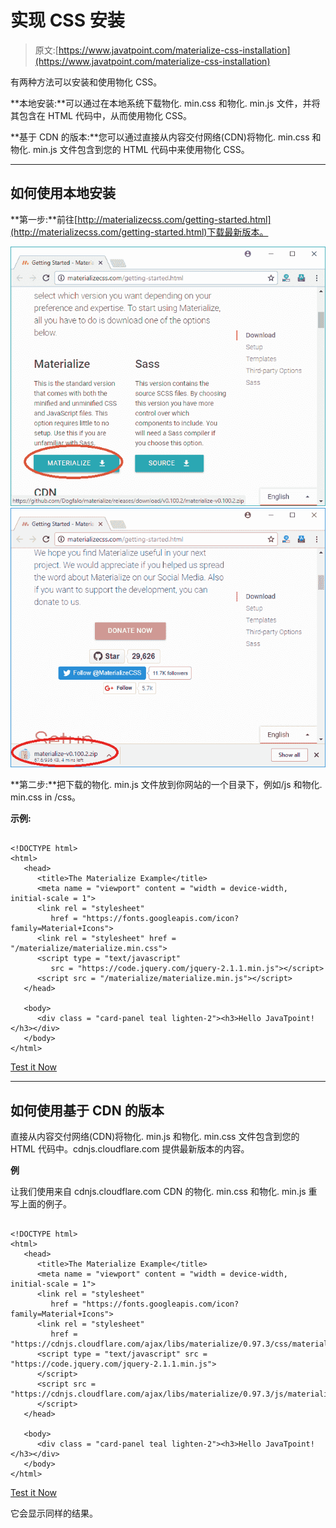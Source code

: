 # 实现 CSS 安装

> 原文:[https://www.javatpoint.com/materialize-css-installation](https://www.javatpoint.com/materialize-css-installation)

有两种方法可以安装和使用物化 CSS。

**本地安装:**可以通过在本地系统下载物化. min.css 和物化. min.js 文件，并将其包含在 HTML 代码中，从而使用物化 CSS。

**基于 CDN 的版本:**您可以通过直接从内容交付网络(CDN)将物化. min.css 和物化. min.js 文件包含到您的 HTML 代码中来使用物化 CSS。

* * *

## 如何使用本地安装

**第一步:**前往[http://materializecss.com/getting-started.html](http://materializecss.com/getting-started.html)下载最新版本。

![Materialize CSS Installation 1](img/3040c6633559fd97a4a995aa8018f9e4.png)
![Materialize CSS Installation 2](img/ef3297f3d65b520f07b6db18363ddfc9.png)

**第二步:**把下载的物化. min.js 文件放到你网站的一个目录下，例如/js 和物化. min.css in /css。

**示例:**

```

<!DOCTYPE html>
<html>
   <head>
      <title>The Materialize Example</title>
      <meta name = "viewport" content = "width = device-width, initial-scale = 1">      
      <link rel = "stylesheet"
         href = "https://fonts.googleapis.com/icon?family=Material+Icons">
      <link rel = "stylesheet" href = "/materialize/materialize.min.css">
      <script type = "text/javascript"
         src = "https://code.jquery.com/jquery-2.1.1.min.js"></script>           
      <script src = "/materialize/materialize.min.js"></script>             
   </head>

   <body>
      <div class = "card-panel teal lighten-2"><h3>Hello JavaTpoint!</h3></div>
   </body>
</html>

```

[Test it Now](https://www.javatpoint.com/oprweb/test.jsp?filename=materializecssinstallation1)

* * *

## 如何使用基于 CDN 的版本

直接从内容交付网络(CDN)将物化. min.js 和物化. min.css 文件包含到您的 HTML 代码中。cdnjs.cloudflare.com 提供最新版本的内容。

**例**

让我们使用来自 cdnjs.cloudflare.com CDN 的物化. min.css 和物化. min.js 重写上面的例子。

```

<!DOCTYPE html>
<html>
   <head>
      <title>The Materialize Example</title>
      <meta name = "viewport" content = "width = device-width, initial-scale = 1">      
      <link rel = "stylesheet"
         href = "https://fonts.googleapis.com/icon?family=Material+Icons">
      <link rel = "stylesheet"
         href = "https://cdnjs.cloudflare.com/ajax/libs/materialize/0.97.3/css/materialize.min.css">
      <script type = "text/javascript" src = "https://code.jquery.com/jquery-2.1.1.min.js">
      </script>           
      <script src = "https://cdnjs.cloudflare.com/ajax/libs/materialize/0.97.3/js/materialize.min.js">
      </script>             
   </head>

   <body>
      <div class = "card-panel teal lighten-2"><h3>Hello JavaTpoint!</h3></div>
   </body>
</html>

```

[Test it Now](https://www.javatpoint.com/oprweb/test.jsp?filename=materializecssinstallation2)

它会显示同样的结果。